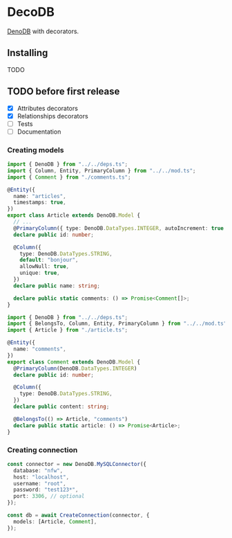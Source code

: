 # DecoDB

[DenoDB](https://github.com/eveningkid/denodb) with decorators.

## Installing

TODO

## TODO before first release

- [x] Attributes decorators
- [x] Relationships decorators
- [ ] Tests
- [ ] Documentation

### Creating models

```ts
import { DenoDB } from "../../deps.ts";
import { Column, Entity, PrimaryColumn } from "../../mod.ts";
import { Comment } from "./comments.ts";

@Entity({
  name: "articles",
  timestamps: true,
})
export class Article extends DenoDB.Model {
  // ...
  @PrimaryColumn({ type: DenoDB.DataTypes.INTEGER, autoIncrement: true })
  declare public id: number;

  @Column({
    type: DenoDB.DataTypes.STRING,
    default: "bonjour",
    allowNull: true,
    unique: true,
  })
  declare public name: string;

  declare public static comments: () => Promise<Comment[]>;
}
```

```ts
import { DenoDB } from "../../deps.ts";
import { BelongsTo, Column, Entity, PrimaryColumn } from "../../mod.ts";
import { Article } from "./article.ts";

@Entity({
  name: "comments",
})
export class Comment extends DenoDB.Model {
  @PrimaryColumn(DenoDB.DataTypes.INTEGER)
  declare public id: number;

  @Column({
    type: DenoDB.DataTypes.STRING,
  })
  declare public content: string;

  @BelongsTo(() => Article, "comments")
  declare public static article: () => Promise<Article>;
}
```

### Creating connection

```ts
const connector = new DenoDB.MySQLConnector({
  database: "nfw",
  host: "localhost",
  username: "root",
  password: "test123*",
  port: 3306, // optional
});

const db = await CreateConnection(connector, {
  models: [Article, Comment],
});
```
